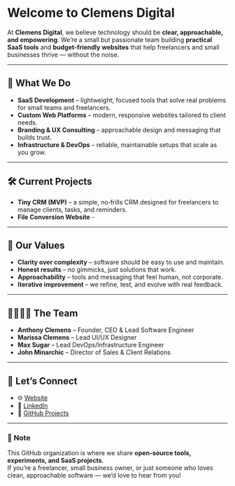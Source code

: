 #  Welcome to Clemens Digital

At **Clemens Digital**, we believe technology should be **clear, approachable, and empowering**.
We’re a small but passionate team building **practical SaaS tools** and **budget‑friendly websites** that help freelancers and small businesses thrive — without the noise.

---

## 🚀 What We Do
- **SaaS Development** – lightweight, focused tools that solve real problems for small teams and freelancers.
- **Custom Web Platforms** – modern, responsive websites tailored to client needs.
- **Branding & UX Consulting** – approachable design and messaging that builds trust.
- **Infrastructure & DevOps** – reliable, maintainable setups that scale as you grow.

---

## 🛠️ Current Projects
- **Tiny CRM (MVP)** – a simple, no‑frills CRM designed for freelancers to manage clients, tasks, and reminders.
- **File Conversion Website**  -

---

## 🌟 Our Values
- **Clarity over complexity** – software should be easy to use and maintain.
- **Honest results** – no gimmicks, just solutions that work.
- **Approachability** – tools and messaging that feel human, not corporate.
- **Iterative improvement** – we refine, test, and evolve with real feedback.

---

## 👨‍👩‍👧‍👦 The Team
- **Anthony Clemens** – Founder, CEO & Lead Software Engineer
- **Marissa Clemens** – Lead UI/UX Designer
- **Max Sugar** – Lead DevOps/Infrastructure Engineer
- **John Minarchic** – Director of Sales & Client Relations

---

## 🤝 Let’s Connect
- 🌐 [Website](https://clemensdigital.com)
- 💼 [LinkedIn](https://linkedin.com/company/clemens-digital)
- 🐙 [GitHub Projects](https://github.com/Clemens-Digital)

---

### 📌 Note
This GitHub organization is where we share **open‑source tools, experiments, and SaaS projects**.  
If you’re a freelancer, small business owner, or just someone who loves clean, approachable software — we’d love to hear from you!
